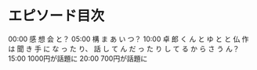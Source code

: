 # エピソード目次

00:00  感 想 会 と？
05:00  構 ま あ い つ？
10:00  卓 郎 く ん と ゆ と と 仏 作 は 聞 き 手 に な っ た り、 話 し て ん だ っ た り し て る か ら さ う ん？
15:00 1000円が話題に
20:00 700円が話題に
